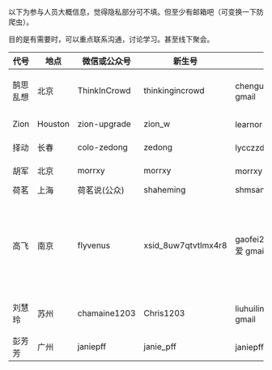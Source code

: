 以下为参与人员大概信息，觉得隐私部分可不填。但至少有邮箱吧（可变换一下防爬虫）。  

目的是有需要时，可以重点联系沟通，讨论学习。甚至线下聚会。  

| 代号 | 地点 | 微信或公众号 | 新生号 | 邮箱 | Github | 熟悉 | 了解 |
| ---- | ------- | ----- | ------ | --- | ------ | ------- | ------ |
| 鹄思乱想 | 北京 | ThinkInCrowd | thinkingincrowd | chengusky 爱 gmail | kenspirit | Node.js | AngularJS, Vue.js, Bootstrap, jQ |
| Zion | Houston | zion-upgrade | zion_w | learnor 哎吆 gmail | learnor | | Ruby on Rails |
| 择动 | 长春 | colo-zedong | zedong | lycczzd 也是 gmail | zhang-zedong | | Java, Rails |
| 胡军 | 北京 | morrxy | morrxy | morrxy 爱特 gmail | morrxy | Node.js | Bootstrap, jQ, Clojure |
| 荷茗   | 上海 | 荷茗说(公众) | shaheming | shmsand(AT)gmail  | shaheming | | |
| 高飞 | 南京 | flyvenus | xsid_8uw7qtvtlmx4r8 | gaofei20160520 爱 gmail | gaofei1986 |  | 学习 python、django、ruby on rails 、vue.js和 semantic ui 中 |
| 刘慧玲 | 苏州 | chamaine1203 | Chris1203 | liuhuiling1203 爱 gmail | chris1203 | 学习Rails和JS中|
| 彭芳芳 | 广州 | janiepff | janie_pff | janiepff 爱特126 | janiepff | 编程小白白 |

